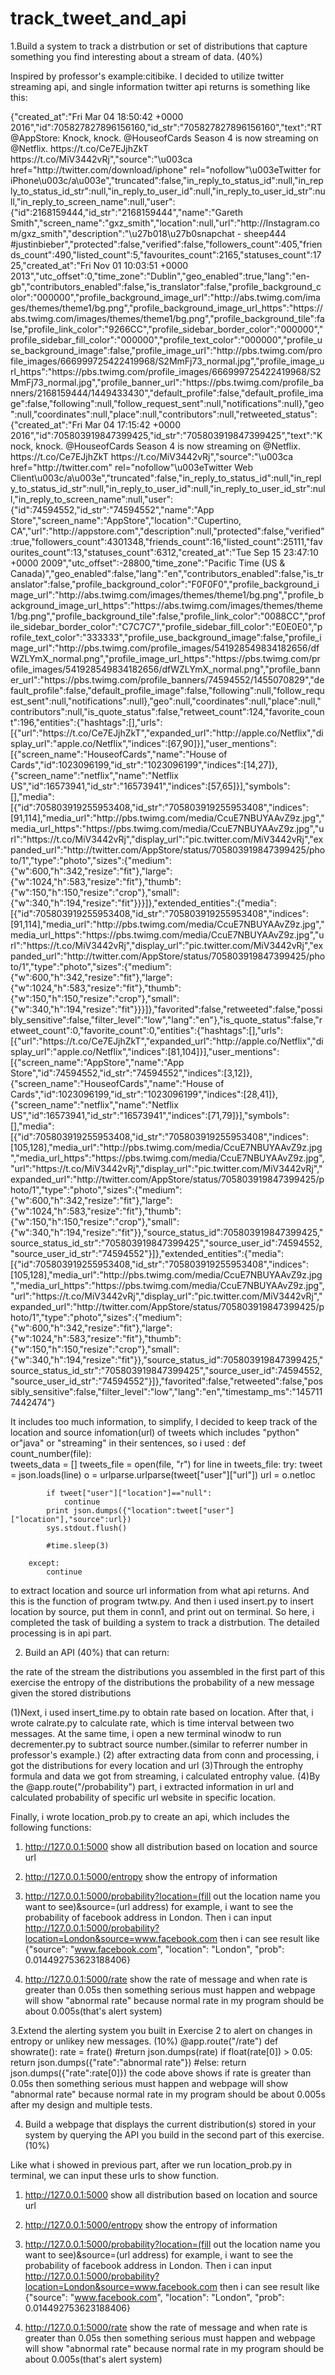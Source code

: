 # track_tweet_and_api

1.Build a system to track a distrbution or set of distributions that capture something you find interesting about a stream of data. (40%)

Inspired by professor's example:citibike. I decided to utilize twitter streaming api, and single information twitter api returns is something like this:

{"created_at":"Fri Mar 04 18:50:42 +0000 2016","id":705827827896156160,"id_str":"705827827896156160","text":"RT @AppStore: Knock, knock. @HouseofCards Season 4 is now streaming on @Netflix. https:\/\/t.co\/Ce7EJjhZkT https:\/\/t.co\/MiV3442vRj","source":"\u003ca href=\"http:\/\/twitter.com\/download\/iphone\" rel=\"nofollow\"\u003eTwitter for iPhone\u003c\/a\u003e","truncated":false,"in_reply_to_status_id":null,"in_reply_to_status_id_str":null,"in_reply_to_user_id":null,"in_reply_to_user_id_str":null,"in_reply_to_screen_name":null,"user":{"id":2168159444,"id_str":"2168159444","name":"Gareth Smith","screen_name":"gxz_smith","location":null,"url":"http:\/\/Instagram.com\/gxz_smith","description":"\u27b018\u27b0snapchat - sheep444 #justinbieber","protected":false,"verified":false,"followers_count":405,"friends_count":490,"listed_count":5,"favourites_count":2165,"statuses_count":1725,"created_at":"Fri Nov 01 10:03:51 +0000 2013","utc_offset":0,"time_zone":"Dublin","geo_enabled":true,"lang":"en-gb","contributors_enabled":false,"is_translator":false,"profile_background_color":"000000","profile_background_image_url":"http:\/\/abs.twimg.com\/images\/themes\/theme1\/bg.png","profile_background_image_url_https":"https:\/\/abs.twimg.com\/images\/themes\/theme1\/bg.png","profile_background_tile":false,"profile_link_color":"9266CC","profile_sidebar_border_color":"000000","profile_sidebar_fill_color":"000000","profile_text_color":"000000","profile_use_background_image":false,"profile_image_url":"http:\/\/pbs.twimg.com\/profile_images\/666999725422419968\/S2MmFj73_normal.jpg","profile_image_url_https":"https:\/\/pbs.twimg.com\/profile_images\/666999725422419968\/S2MmFj73_normal.jpg","profile_banner_url":"https:\/\/pbs.twimg.com\/profile_banners\/2168159444\/1449433430","default_profile":false,"default_profile_image":false,"following":null,"follow_request_sent":null,"notifications":null},"geo":null,"coordinates":null,"place":null,"contributors":null,"retweeted_status":{"created_at":"Fri Mar 04 17:15:42 +0000 2016","id":705803919847399425,"id_str":"705803919847399425","text":"Knock, knock. @HouseofCards Season 4 is now streaming on @Netflix. https:\/\/t.co\/Ce7EJjhZkT https:\/\/t.co\/MiV3442vRj","source":"\u003ca href=\"http:\/\/twitter.com\" rel=\"nofollow\"\u003eTwitter Web Client\u003c\/a\u003e","truncated":false,"in_reply_to_status_id":null,"in_reply_to_status_id_str":null,"in_reply_to_user_id":null,"in_reply_to_user_id_str":null,"in_reply_to_screen_name":null,"user":{"id":74594552,"id_str":"74594552","name":"App Store","screen_name":"AppStore","location":"Cupertino, CA","url":"http:\/\/appstore.com","description":null,"protected":false,"verified":true,"followers_count":4301348,"friends_count":16,"listed_count":25111,"favourites_count":13,"statuses_count":6312,"created_at":"Tue Sep 15 23:47:10 +0000 2009","utc_offset":-28800,"time_zone":"Pacific Time (US & Canada)","geo_enabled":false,"lang":"en","contributors_enabled":false,"is_translator":false,"profile_background_color":"F0F0F0","profile_background_image_url":"http:\/\/abs.twimg.com\/images\/themes\/theme1\/bg.png","profile_background_image_url_https":"https:\/\/abs.twimg.com\/images\/themes\/theme1\/bg.png","profile_background_tile":false,"profile_link_color":"0088CC","profile_sidebar_border_color":"C7C7C7","profile_sidebar_fill_color":"E0E0E0","profile_text_color":"333333","profile_use_background_image":false,"profile_image_url":"http:\/\/pbs.twimg.com\/profile_images\/541928549834182656\/dfWZLYmX_normal.png","profile_image_url_https":"https:\/\/pbs.twimg.com\/profile_images\/541928549834182656\/dfWZLYmX_normal.png","profile_banner_url":"https:\/\/pbs.twimg.com\/profile_banners\/74594552\/1455070829","default_profile":false,"default_profile_image":false,"following":null,"follow_request_sent":null,"notifications":null},"geo":null,"coordinates":null,"place":null,"contributors":null,"is_quote_status":false,"retweet_count":124,"favorite_count":196,"entities":{"hashtags":[],"urls":[{"url":"https:\/\/t.co\/Ce7EJjhZkT","expanded_url":"http:\/\/apple.co\/Netflix","display_url":"apple.co\/Netflix","indices":[67,90]}],"user_mentions":[{"screen_name":"HouseofCards","name":"House of Cards","id":1023096199,"id_str":"1023096199","indices":[14,27]},{"screen_name":"netflix","name":"Netflix US","id":16573941,"id_str":"16573941","indices":[57,65]}],"symbols":[],"media":[{"id":705803919255953408,"id_str":"705803919255953408","indices":[91,114],"media_url":"http:\/\/pbs.twimg.com\/media\/CcuE7NBUYAAvZ9z.jpg","media_url_https":"https:\/\/pbs.twimg.com\/media\/CcuE7NBUYAAvZ9z.jpg","url":"https:\/\/t.co\/MiV3442vRj","display_url":"pic.twitter.com\/MiV3442vRj","expanded_url":"http:\/\/twitter.com\/AppStore\/status\/705803919847399425\/photo\/1","type":"photo","sizes":{"medium":{"w":600,"h":342,"resize":"fit"},"large":{"w":1024,"h":583,"resize":"fit"},"thumb":{"w":150,"h":150,"resize":"crop"},"small":{"w":340,"h":194,"resize":"fit"}}}]},"extended_entities":{"media":[{"id":705803919255953408,"id_str":"705803919255953408","indices":[91,114],"media_url":"http:\/\/pbs.twimg.com\/media\/CcuE7NBUYAAvZ9z.jpg","media_url_https":"https:\/\/pbs.twimg.com\/media\/CcuE7NBUYAAvZ9z.jpg","url":"https:\/\/t.co\/MiV3442vRj","display_url":"pic.twitter.com\/MiV3442vRj","expanded_url":"http:\/\/twitter.com\/AppStore\/status\/705803919847399425\/photo\/1","type":"photo","sizes":{"medium":{"w":600,"h":342,"resize":"fit"},"large":{"w":1024,"h":583,"resize":"fit"},"thumb":{"w":150,"h":150,"resize":"crop"},"small":{"w":340,"h":194,"resize":"fit"}}}]},"favorited":false,"retweeted":false,"possibly_sensitive":false,"filter_level":"low","lang":"en"},"is_quote_status":false,"retweet_count":0,"favorite_count":0,"entities":{"hashtags":[],"urls":[{"url":"https:\/\/t.co\/Ce7EJjhZkT","expanded_url":"http:\/\/apple.co\/Netflix","display_url":"apple.co\/Netflix","indices":[81,104]}],"user_mentions":[{"screen_name":"AppStore","name":"App Store","id":74594552,"id_str":"74594552","indices":[3,12]},{"screen_name":"HouseofCards","name":"House of Cards","id":1023096199,"id_str":"1023096199","indices":[28,41]},{"screen_name":"netflix","name":"Netflix US","id":16573941,"id_str":"16573941","indices":[71,79]}],"symbols":[],"media":[{"id":705803919255953408,"id_str":"705803919255953408","indices":[105,128],"media_url":"http:\/\/pbs.twimg.com\/media\/CcuE7NBUYAAvZ9z.jpg","media_url_https":"https:\/\/pbs.twimg.com\/media\/CcuE7NBUYAAvZ9z.jpg","url":"https:\/\/t.co\/MiV3442vRj","display_url":"pic.twitter.com\/MiV3442vRj","expanded_url":"http:\/\/twitter.com\/AppStore\/status\/705803919847399425\/photo\/1","type":"photo","sizes":{"medium":{"w":600,"h":342,"resize":"fit"},"large":{"w":1024,"h":583,"resize":"fit"},"thumb":{"w":150,"h":150,"resize":"crop"},"small":{"w":340,"h":194,"resize":"fit"}},"source_status_id":705803919847399425,"source_status_id_str":"705803919847399425","source_user_id":74594552,"source_user_id_str":"74594552"}]},"extended_entities":{"media":[{"id":705803919255953408,"id_str":"705803919255953408","indices":[105,128],"media_url":"http:\/\/pbs.twimg.com\/media\/CcuE7NBUYAAvZ9z.jpg","media_url_https":"https:\/\/pbs.twimg.com\/media\/CcuE7NBUYAAvZ9z.jpg","url":"https:\/\/t.co\/MiV3442vRj","display_url":"pic.twitter.com\/MiV3442vRj","expanded_url":"http:\/\/twitter.com\/AppStore\/status\/705803919847399425\/photo\/1","type":"photo","sizes":{"medium":{"w":600,"h":342,"resize":"fit"},"large":{"w":1024,"h":583,"resize":"fit"},"thumb":{"w":150,"h":150,"resize":"crop"},"small":{"w":340,"h":194,"resize":"fit"}},"source_status_id":705803919847399425,"source_status_id_str":"705803919847399425","source_user_id":74594552,"source_user_id_str":"74594552"}]},"favorited":false,"retweeted":false,"possibly_sensitive":false,"filter_level":"low","lang":"en","timestamp_ms":"1457117442474"}


It includes too much information, to simplify, I decided to keep track of the location and source infomation(url) of tweets which includes "python" or"java" or "streaming" in their sentences, so i used :
def count_number(file):    
    tweets_data = []
    tweets_file = open(file, "r")
    for line in tweets_file:
        try:
            tweet = json.loads(line)
            o = urlparse.urlparse(tweet["user"]["url"])
            url = o.netloc
            
            if tweet["user"]["location"]=="null":
                continue
            print json.dumps({"location":tweet["user"]["location"],"source":url})
            sys.stdout.flush()
            
            #time.sleep(3)
            
        except:
            continue
to extract location and source url information from what api returns.
And this is the function of program twtw.py. And then i used insert.py to insert location by source, put them in conn1, and print out on terminal. So here, i completed the task of building a system to track a distrbution. The detailed processing is in api part.

2. Build an API (40%) that can return:

the rate of the stream
the distributions you assembled in the first part of this exercise
the entropy of the distributions
the probability of a new message given the stored distributions

(1)Next, i used insert_time.py to obtain rate based on location. After that,  i wrote calrate.py to calculate rate, which is time interval between two messages.
At the same time, i open a new terminal winodw to run decrementer.py to subtract source number.(similar to referrer number
in professor's example.)
(2) after extracting data from conn and processing, i got the distributions for every location and url 
(3)Through the entrophy formula and data we got from streaming, i calculated entrophy value.
(4)By the @app.route("/probability") part, i extracted information in url and calculated probability of specific url website in specific location.

Finally, i wrote location_prob.py to create an api, which includes the following functions:

1. http://127.0.0.1:5000                   show all distribution based on location and source url 

2. http://127.0.0.1:5000/entropy           show the entropy of information

3. http://127.0.0.1:5000/probability?location=(fill out the location name you want to see)&source=(url address)
for example, i want to see the probability of facebook address in London. Then i can input
http://127.0.0.1:5000/probability?location=London&source=www.facebook.com
then i can see result like {"source": "www.facebook.com", "location": "London", "prob": 0.014492753623188406}

4. http://127.0.0.1:5000/rate             show the rate of message and when rate is greater than 0.05s then something 
serious must happen and webpage will show "abnormal rate" because normal rate in my program should be about 0.005s(that's alert system)


3.Extend the alerting system you built in Exercise 2 to alert on changes in entropy or unlikey new messages. (10%)
@app.route("/rate")
def showrate():
    rate = frate()
    #return json.dumps(rate)
    if float(rate[0]) > 0.05:
      return json.dumps({"rate":"abnormal rate"})
    #else:
    return json.dumps({"rate":rate[0]})
the code above shows if rate is greater than 0.05s then something serious must happen and webpage will show "abnormal rate" because normal rate in my program should be about 0.005s after my design and multiple tests.

4. Build a webpage that displays the current distribution(s) stored in your system by querying the API you build in the second part of this exercise. (10%)

Like what i showed in previous part, after we run location_prob.py in terminal, we can input these urls to show function.

1. http://127.0.0.1:5000                   show all distribution based on location and source url 

2. http://127.0.0.1:5000/entropy           show the entropy of information

3. http://127.0.0.1:5000/probability?location=(fill out the location name you want to see)&source=(url address)
for example, i want to see the probability of facebook address in London. Then i can input
http://127.0.0.1:5000/probability?location=London&source=www.facebook.com
then i can see result like {"source": "www.facebook.com", "location": "London", "prob": 0.014492753623188406}

4. http://127.0.0.1:5000/rate             show the rate of message and when rate is greater than 0.05s then something 
serious must happen and webpage will show "abnormal rate" because normal rate in my program should be about 0.005s(that's alert system)
